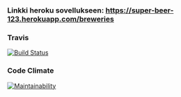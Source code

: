 ### Linkki heroku sovellukseen: https://super-beer-123.herokuapp.com/breweries

### Travis
[![Build Status](https://travis-ci.org/juuha/rorwepa.svg?branch=master)](https://travis-ci.org/juuha/rorwepa)

### Code Climate
[![Maintainability](https://api.codeclimate.com/v1/badges/be7963e1324d8ac65231/maintainability)](https://codeclimate.com/github/juuha/rorwepa/maintainability)